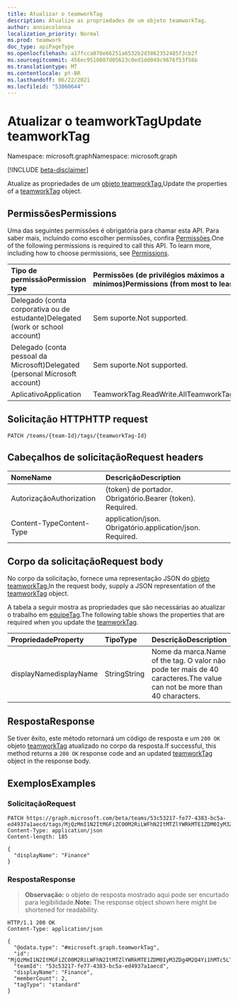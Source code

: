 ```yaml
---
title: Atualizar o teamworkTag
description: Atualize as propriedades de um objeto teamworkTag.
author: anniecolonna
localization_priority: Normal
ms.prod: teamwork
doc_type: apiPageType
ms.openlocfilehash: a17fcca078e66251a6532b2d3862352485f3cb2f
ms.sourcegitcommit: 456ec9510807d05623c0ed1dd049c9676f53f56b
ms.translationtype: MT
ms.contentlocale: pt-BR
ms.lasthandoff: 06/22/2021
ms.locfileid: "53060644"
---
```

# <a name="update-teamworktag"></a><span data-ttu-id="73a7a-103">Atualizar o teamworkTag</span><span class="sxs-lookup"><span data-stu-id="73a7a-103">Update teamworkTag</span></span>
<span data-ttu-id="73a7a-104">Namespace: microsoft.graph</span><span class="sxs-lookup"><span data-stu-id="73a7a-104">Namespace: microsoft.graph</span></span>

[!INCLUDE [beta-disclaimer](../../includes/beta-disclaimer.md)]

<span data-ttu-id="73a7a-105">Atualize as propriedades de um [objeto teamworkTag.](../resources/teamworktag.md)</span><span class="sxs-lookup"><span data-stu-id="73a7a-105">Update the properties of a [teamworkTag](../resources/teamworktag.md) object.</span></span>

## <a name="permissions"></a><span data-ttu-id="73a7a-106">Permissões</span><span class="sxs-lookup"><span data-stu-id="73a7a-106">Permissions</span></span>
<span data-ttu-id="73a7a-p101">Uma das seguintes permissões é obrigatória para chamar esta API. Para saber mais, incluindo como escolher permissões, confira [Permissões](/graph/permissions-reference).</span><span class="sxs-lookup"><span data-stu-id="73a7a-p101">One of the following permissions is required to call this API. To learn more, including how to choose permissions, see [Permissions](/graph/permissions-reference).</span></span>

|<span data-ttu-id="73a7a-109">Tipo de permissão</span><span class="sxs-lookup"><span data-stu-id="73a7a-109">Permission type</span></span>|<span data-ttu-id="73a7a-110">Permissões (de privilégios máximos a mínimos)</span><span class="sxs-lookup"><span data-stu-id="73a7a-110">Permissions (from most to least privileged)</span></span>|
|:---|:---|
|<span data-ttu-id="73a7a-111">Delegado (conta corporativa ou de estudante)</span><span class="sxs-lookup"><span data-stu-id="73a7a-111">Delegated (work or school account)</span></span>|<span data-ttu-id="73a7a-112">Sem suporte.</span><span class="sxs-lookup"><span data-stu-id="73a7a-112">Not supported.</span></span>|
|<span data-ttu-id="73a7a-113">Delegado (conta pessoal da Microsoft)</span><span class="sxs-lookup"><span data-stu-id="73a7a-113">Delegated (personal Microsoft account)</span></span>|<span data-ttu-id="73a7a-114">Sem suporte.</span><span class="sxs-lookup"><span data-stu-id="73a7a-114">Not supported.</span></span>|
|<span data-ttu-id="73a7a-115">Aplicativo</span><span class="sxs-lookup"><span data-stu-id="73a7a-115">Application</span></span>|<span data-ttu-id="73a7a-116">TeamworkTag.ReadWrite.All</span><span class="sxs-lookup"><span data-stu-id="73a7a-116">TeamworkTag.ReadWrite.All</span></span>|

## <a name="http-request"></a><span data-ttu-id="73a7a-117">Solicitação HTTP</span><span class="sxs-lookup"><span data-stu-id="73a7a-117">HTTP request</span></span>

<!-- {
  "blockType": "ignored"
}
-->
``` http
PATCH /teams/{team-Id}/tags/{teamworkTag-Id}
```

## <a name="request-headers"></a><span data-ttu-id="73a7a-118">Cabeçalhos de solicitação</span><span class="sxs-lookup"><span data-stu-id="73a7a-118">Request headers</span></span>
|<span data-ttu-id="73a7a-119">Nome</span><span class="sxs-lookup"><span data-stu-id="73a7a-119">Name</span></span>|<span data-ttu-id="73a7a-120">Descrição</span><span class="sxs-lookup"><span data-stu-id="73a7a-120">Description</span></span>|
|:---|:---|
|<span data-ttu-id="73a7a-121">Autorização</span><span class="sxs-lookup"><span data-stu-id="73a7a-121">Authorization</span></span>|<span data-ttu-id="73a7a-p102">{token} de portador. Obrigatório.</span><span class="sxs-lookup"><span data-stu-id="73a7a-p102">Bearer {token}. Required.</span></span>|
|<span data-ttu-id="73a7a-124">Content-Type</span><span class="sxs-lookup"><span data-stu-id="73a7a-124">Content-Type</span></span>|<span data-ttu-id="73a7a-p103">application/json. Obrigatório.</span><span class="sxs-lookup"><span data-stu-id="73a7a-p103">application/json. Required.</span></span>|

## <a name="request-body"></a><span data-ttu-id="73a7a-127">Corpo da solicitação</span><span class="sxs-lookup"><span data-stu-id="73a7a-127">Request body</span></span>
<span data-ttu-id="73a7a-128">No corpo da solicitação, fornece uma representação JSON do [objeto teamworkTag.](../resources/teamworktag.md)</span><span class="sxs-lookup"><span data-stu-id="73a7a-128">In the request body, supply a JSON representation of the [teamworkTag](../resources/teamworktag.md) object.</span></span>

<span data-ttu-id="73a7a-129">A tabela a seguir mostra as propriedades que são necessárias ao atualizar o trabalho em [equipeTag](../resources/teamworktag.md).</span><span class="sxs-lookup"><span data-stu-id="73a7a-129">The following table shows the properties that are required when you update the [teamworkTag](../resources/teamworktag.md).</span></span>

|<span data-ttu-id="73a7a-130">Propriedade</span><span class="sxs-lookup"><span data-stu-id="73a7a-130">Property</span></span>|<span data-ttu-id="73a7a-131">Tipo</span><span class="sxs-lookup"><span data-stu-id="73a7a-131">Type</span></span>|<span data-ttu-id="73a7a-132">Descrição</span><span class="sxs-lookup"><span data-stu-id="73a7a-132">Description</span></span>|
|:---|:---|:---|
|<span data-ttu-id="73a7a-133">displayName</span><span class="sxs-lookup"><span data-stu-id="73a7a-133">displayName</span></span>|<span data-ttu-id="73a7a-134">String</span><span class="sxs-lookup"><span data-stu-id="73a7a-134">String</span></span>|<span data-ttu-id="73a7a-135">Nome da marca.</span><span class="sxs-lookup"><span data-stu-id="73a7a-135">Name of the tag.</span></span> <span data-ttu-id="73a7a-136">O valor não pode ter mais de 40 caracteres.</span><span class="sxs-lookup"><span data-stu-id="73a7a-136">The value can not be more than 40 characters.</span></span>|

## <a name="response"></a><span data-ttu-id="73a7a-137">Resposta</span><span class="sxs-lookup"><span data-stu-id="73a7a-137">Response</span></span>

<span data-ttu-id="73a7a-138">Se tiver êxito, este método retornará um código de resposta e um `200 OK` objeto [teamworkTag](../resources/teamworktag.md) atualizado no corpo da resposta.</span><span class="sxs-lookup"><span data-stu-id="73a7a-138">If successful, this method returns a `200 OK` response code and an updated [teamworkTag](../resources/teamworktag.md) object in the response body.</span></span>

## <a name="examples"></a><span data-ttu-id="73a7a-139">Exemplos</span><span class="sxs-lookup"><span data-stu-id="73a7a-139">Examples</span></span>

### <a name="request"></a><span data-ttu-id="73a7a-140">Solicitação</span><span class="sxs-lookup"><span data-stu-id="73a7a-140">Request</span></span>
<!-- {
  "blockType": "request",
  "name": "update_teamworktag"
}
-->
``` http
PATCH https://graph.microsoft.com/beta/teams/53c53217-fe77-4383-bc5a-ed4937a1aecd/tags/MjQzMmI1N2ItMGFiZC00M2RiLWFhN2ItMTZlYWRkMTE1ZDM0IyM3ZDg4M2Q4Yi1hMTc5LTRkZDctOTNiMy1hOGQzZGUxYTIxMmUjI3RhY29VSjN2RGk==
Content-Type: application/json
Content-length: 185

{
  "displayName": "Finance"
}
```


### <a name="response"></a><span data-ttu-id="73a7a-141">Resposta</span><span class="sxs-lookup"><span data-stu-id="73a7a-141">Response</span></span>
><span data-ttu-id="73a7a-142">**Observação:** o objeto de resposta mostrado aqui pode ser encurtado para legibilidade.</span><span class="sxs-lookup"><span data-stu-id="73a7a-142">**Note:** The response object shown here might be shortened for readability.</span></span>
<!-- {
  "blockType": "response",
  "truncated": true,
  "@odata.type": "microsoft.graph.teamworkTag"
}
-->
``` http
HTTP/1.1 200 OK
Content-Type: application/json

{
  "@odata.type": "#microsoft.graph.teamworkTag",
  "id": "MjQzMmI1N2ItMGFiZC00M2RiLWFhN2ItMTZlYWRkMTE1ZDM0IyM3ZDg4M2Q4Yi1hMTc5LTRkZDctOTNiMy1hOGQzZGUxYTIxMmUjI3RhY29VSjN2RGk==",
  "teamId": "53c53217-fe77-4383-bc5a-ed4937a1aecd",
  "displayName": "Finance",
  "memberCount": 2,
  "tagType": "standard"
}
```
